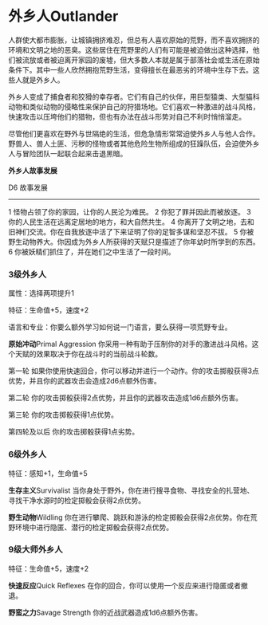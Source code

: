 # **外乡人**Outlander

人群使大都市膨胀，让城镇拥挤难忍，但总有人喜欢原始的荒野，而不喜欢拥挤的环境和文明之地的恶臭。这些居住在荒野里的人们有可能是被迫做出这种选择，他们被流放或者被迫离开家园的废墟，但大多数人本就是属于部落社会或生活在原始条件下。其中一些人欣然拥抱荒野生活，变得擅长在最恶劣的环境中生存下去。这些人就是外乡人。

外乡人变成了捕食者和狡猾的幸存者。它们有自己的伙伴，用巨型猿类、大型猫科动物和类似动物的侵略性来保护自己的狩猎场地。它们喜欢一种激进的战斗风格，快速攻击以压垮他们的猎物，但也有办法在战斗形势对自己不利时悄悄溜走。

尽管他们更喜欢在野外与世隔绝的生活，但危急情形常常迫使外乡人与他人合作。野兽人、兽人土匪、污秽的怪物或者其他危险生物所组成的狂躁队伍，会迫使外乡人与冒险团队一起联合起来击退黑暗。

**外乡人故事发展**

  D6   故事发展
  ---- ----------------------------------------------------------------------------------------
  1    怪物占领了你的家园，让你的人民沦为难民。
  2    你犯了罪并因此而被放逐。
  3    你的人民生活在远离定居地的地方，和大自然共生。
  4    你离开了文明之地，去和旧神们交流。你在自我放逐中活了下来证明了你的足智多谋和坚忍不拔。
  5    你被野生动物养大。你因成为外乡人所获得的天赋只是描述了你年幼时所学到的东西。
  6    你被妖精们抓住了，并在她们之中生活了一段时间。

### 3级外乡人

属性：选择两项提升1

特征：生命值+5，速度+2

语言和专业：你要么额外学习如何说一门语言，要么获得一项荒野专业。

**原始冲动**Primal Aggression
你采用一种有助于压制你的对手的激进战斗风格。这个天赋的效果取决于你在战斗时的当前战斗轮数。

第一轮
如果你使用快速回合，你可以移动并进行一个动作。你的攻击掷骰获得3点优势，并且你的武器攻击会造成2d6点额外伤害。

第二轮 你的攻击掷骰获得2点优势，并且你的武器攻击造成1d6点额外伤害。

第三轮 你的攻击掷骰获得1点优势。

第四轮及以后 你的攻击掷骰获得1点劣势。

### 6级外乡人

特征：感知+1，生命值+5

**生存主义**Survivalist
当你身处于野外，你在进行搜寻食物、寻找安全的扎营地、寻找干净水源时的检定掷骰会获得2点优势。

**野生动物**Wildling
你在进行攀爬、跳跃和游泳的检定掷骰会获得2点优势。你在荒野环境中进行隐匿、潜行的检定掷骰会获得2点优势。

### 9级大师外乡人

特征：生命值+5，速度+2

**快速反应**Quick Reflexes
在你的回合，你可以使用一个反应来进行隐匿或者撤退。

**野蛮之力**Savage Strength 你的近战武器造成1d6点额外伤害。

